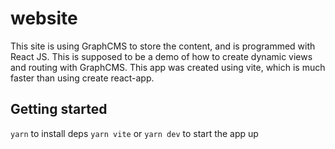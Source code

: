 # website

This site is using GraphCMS to store the content, and is programmed with React JS. This is supposed to be a demo of how to create dynamic views and routing with GraphCMS. This app was created using vite, which is much faster than using create react-app. 

## Getting started 

`yarn` to install deps
`yarn vite` or `yarn dev` to start the app up 
